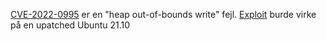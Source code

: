 [CVE-2022-0995](https://nvd.nist.gov/vuln/detail/CVE-2022-0995) er en "heap out-of-bounds write" fejl.
[Exploit](https://github.com/Al1ex/LinuxEelvation/tree/master/CVE-2022-0995) burde virke på en upatched Ubuntu 21.10
